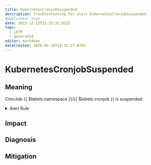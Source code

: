 ```yaml
---
title: KubernetesCronjobSuspended
description: Troubleshooting for alert KubernetesCronjobSuspended
#published: true
date: 2023-12-12T21:12:32.022Z
tags: 
  - LGTM
  - generated
editor: markdown
dateCreated: 2020-04-10T18:32:27.079Z
---
```


# KubernetesCronjobSuspended

## Meaning
[//]: # "Short paragraph that explains what the alert means"
CronJob {{ $labels.namespace }}/{{ $labels.cronjob }} is suspended

<details>
  <summary>Alert Rule</summary>

{{% rule "kubernetes/kubestate-exporter.yml" "KubernetesCronjobSuspended" %}}

{{% comment %}}

```yaml
alert: KubernetesCronjobSuspended
expr: kube_cronjob_spec_suspend != 0
for: 0m
labels:
    severity: warning
annotations:
    summary: Kubernetes CronJob suspended ({{ $labels.namespace }}/{{ $labels.cronjob }})
    description: |-
        CronJob {{ $labels.namespace }}/{{ $labels.cronjob }} is suspended
          VALUE = {{ $value }}
          LABELS = {{ $labels }}
    runbook: https://github.com/srerun/prometheus-alerts/blob/main/content/runbooks/kubestate-exporter/KubernetesCronjobSuspended.md

```

{{% /comment %}}

</details>


## Impact
[//]: # "What could / will happen if the alert is not addressed"



## Diagnosis
[//]: # "Steps to take to identify the cause of the problem"



## Mitigation
[//]: # "The steps necessary to resolve the alert"

